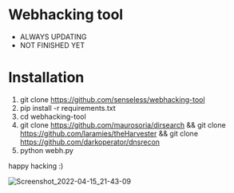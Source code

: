 # Webhacking tool

* ALWAYS UPDATING
* NOT FINISHED YET

# Installation

1. git clone https://github.com/senseIess/webhacking-tool
2. pip install -r requirements.txt
3. cd webhacking-tool
4. git clone https://github.com/maurosoria/dirsearch && git clone https://github.com/laramies/theHarvester && git clone https://github.com/darkoperator/dnsrecon 
5. python webh.py

happy hacking :)

![Screenshot_2022-04-15_21-43-09](https://user-images.githubusercontent.com/102387043/163661756-e2604cc9-ce37-4d2e-9c07-c7514c592259.jpg)
